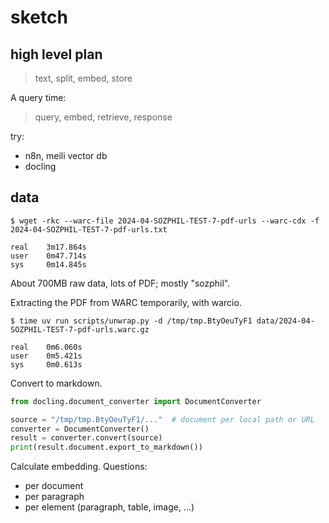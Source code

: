 # sketch

## high level plan

> text, split, embed, store

A query time:

> query, embed, retrieve, response

try:

* n8n, meili vector db
* docling


## data

```
$ wget -rkc --warc-file 2024-04-SOZPHIL-TEST-7-pdf-urls --warc-cdx -f 2024-04-SOZPHIL-TEST-7-pdf-urls.txt

real    3m17.864s
user    0m47.714s
sys     0m14.845s
```

About 700MB raw data, lots of PDF; mostly "sozphil".

Extracting the PDF from WARC temporarily, with warcio.

```
$ time uv run scripts/unwrap.py -d /tmp/tmp.BtyOeuTyF1 data/2024-04-SOZPHIL-TEST-7-pdf-urls.warc.gz

real    0m6.060s
user    0m5.421s
sys     0m0.613s
```

Convert to markdown.

```python
from docling.document_converter import DocumentConverter

source = "/tmp/tmp.BtyOeuTyF1/..."  # document per local path or URL
converter = DocumentConverter()
result = converter.convert(source)
print(result.document.export_to_markdown())
```

Calculate embedding. Questions:

* per document
* per paragraph
* per element (paragraph, table, image, ...)


